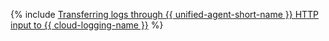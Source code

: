 {% include [Transferring logs through {{ unified-agent-short-name }} HTTP input to {{ cloud-logging-name }}](../../_tutorials/monitoring/ua-http-logging.md) %}